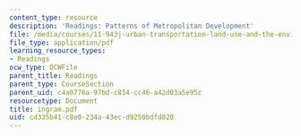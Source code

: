 ```yaml
---
content_type: resource
description: 'Readings: Patterns of Metropolitan Development'
file: /media/courses/11-943j-urban-transportation-land-use-and-the-environment-spring-2002/cd335b41c8e0234a43ecd9250bdfd020_ingram.pdf
file_type: application/pdf
learning_resource_types:
- Readings
ocw_type: OCWFile
parent_title: Readings
parent_type: CourseSection
parent_uid: c4a0776a-97bd-c814-cc46-a42d03a5e95c
resourcetype: Document
title: ingram.pdf
uid: cd335b41-c8e0-234a-43ec-d9250bdfd020
---
```

